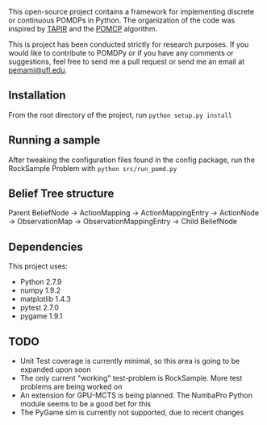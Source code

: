 This open-source project contains a framework for implementing discrete or continuous POMDPs in Python. The organization of the code was inspired by [TAPIR](http://robotics.itee.uq.edu.au/~hannakur/dokuwiki/doku.php?id=wiki:tapir) and the [POMCP](http://www0.cs.ucl.ac.uk/staff/D.Silver/web/Applications.html) algorithm.

This is project has been conducted strictly for research purposes. If you would like to contribute to POMDPy or if you have any comments or suggestions, feel free to send me a pull request or send me an email at pemami@ufl.edu.  

## Installation ##
From the root directory of the project, run 
    `python setup.py install`

## Running a sample ##
After tweaking the configuration files found in the config package, run the RockSample Problem with 
    `python src/run_pomd.py`
    
## Belief Tree structure ##

Parent BeliefNode -> ActionMapping -> ActionMappingEntry -> ActionNode -> ObservationMap -> ObservationMappingEntry -> Child BeliefNode

## Dependencies ##

This project uses:
* Python 2.7.9
* numpy 1.9.2
* matplotlib 1.4.3
* pytest 2.7.0
* pygame 1.9.1 

## TODO ##
* Unit Test coverage is currently minimal, so this area is going to be expanded upon soon
* The only current "working" test-problem is RockSample. More test problems are being worked on 
* An extension for GPU-MCTS is being planned. The NumbaPro Python module seems to be a good bet for this
* The PyGame sim is currently not supported, due to recent changes
